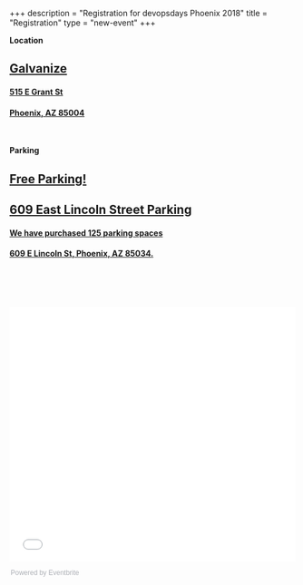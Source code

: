 +++
description = "Registration for devopsdays Phoenix 2018"
title = "Registration"
type = "new-event"
+++
<div class = "row">
  <div class = "col-md-2">
    <strong>Location </strong>
  </div>
  <div class = "col-md-8">
    <a href="https://www.google.com/maps/place/Galvanize/@33.4404542,-112.0691178,17z/data=!3m1!4b1!4m5!3m4!1s0x872b11f414a2c7f9:0xcb59c53c5b9b566a!8m2!3d33.4404542!4d-112.0669238" target="_blank">
      <h2>Galvanize</h2>
      <h4>515 E Grant St</h4>
      <h4>Phoenix, AZ 85004</h4>
    </a>
  </div>
</div>
<div class="row"><div class="col-md-12"><p>&nbsp;</p></div></div>
<div class="row">
  <div class="col-md-2"><strong>Parking</strong></div>
  <div class="col-md-10"><a href="https://www.google.com/maps/place/609+East+Lincoln+Street+Parking/@33.4408416,-112.0665553,375m/data=!3m1!1e3!4m8!1m2!2m1!1s609+East+Lincoln+Street+Parking,+609+E+Lincoln+St,+Phoenix,+AZ+85034!3m4!1s0x872b11f423d31b11:0x5021f1fb7ffe961!8m2!3d33.4414917!4d-112.0659275"><h2>Free Parking!</h2><h2>609 East Lincoln Street Parking</h2><h4>We have purchased 125 parking spaces</h4><h4>609 E Lincoln St, Phoenix, AZ 85034.</h4></a>
  </div>
</div>
<div class="row"><div class="col-md-12"><p>&nbsp;</p></div></div>


<div style="width:100%; text-align:left;margin-top:50px">
  <iframe src="//eventbrite.com/tickets-external?eid=47725870363&ref=etckt" frameborder="0" height="450" width="100%" vspace="0" hspace="0" marginheight="5" marginwidth="5" scrolling="auto" allowtransparency="true"></iframe>
  <div style="font-family:Helvetica, Arial; font-size:12px; padding:10px 0 5px; margin:2px; width:100%; text-align:left;" >
    <a class="powered-by-eb" style="color: #ADB0B6; text-decoration: none;" target="_blank" href="http://www.eventbrite.com/">Powered by Eventbrite</a>
  </div>
</div>
